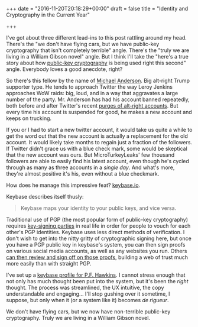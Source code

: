 +++
date = "2016-11-20T20:18:29+00:00"
draft = false
title = "Identity and Cryptography in the Current Year"

+++

I've got about three different lead-ins to this post rattling around my head.
There's the "we don't have flying cars, but we have public-key cryptography
that isn't completely terrible" angle. There's the "truly we are living
in a William Gibson novel" angle. But I think I'll take the "here's a true story
about how [public-key cryptography](https://en.wikipedia.org/wiki/Public-key_cryptography)
is being used right this second" angle.
Everybody loves a good anecdote, right?

So there's this fellow by the name of [Michael Anderson](https://keybase.io/microchip).
Big alt-right Trump
supporter type. He tends to approach Twitter the way Leroy Jenkins approaches
WoW raids: big, loud, and in a way that aggravates a large number of the party.
Mr. Anderson has had his account banned repeatedly, both before and after Twitter's
recent [purges of alt-right accounts](http://www.foxnews.com/tech/2016/11/17/twitter-suspends-several-accounts-in-alt-right-purge.html).
But every time his account is suspended for good, he makes a new account and keeps
on trucking.

If you or I had to start a new twitter account, it would take us quite a while
to get the word out that the new account is actually a replacement for the old
account. It would likely take
months to regain just a fraction of the followers. If Twitter didn't grace us
with a blue check mark, some would be skeptical that the new account was ours.
But MicroTurkeyLeaks' few thousand followers
are able to easily find his latest account, even though he's cycled
through as many as three accounts in a _single day_. And what's more, they're
almost positive it's his, even without a blue checkmark.

How does he manage this impressive feat? [keybase.io](https://keybase.io).

Keybase describes itself thusly:

> Keybase maps your identity to your public keys, and vice versa.

Traditional use of PGP (the most popular form of public-key cryptography)
requires [key-signing parties](https://en.wikipedia.org/wiki/Key_signing_party)
in real life in order for people to vouch for each other's PGP identities.
Keybase uses less direct methods of verification. I don't wish to get into the
nitty gritty of cryptographic signing here, but once you have a PGP public key
in keybase's system, you can then sign proofs on various social media accounts,
as well as any websites you run. Others [can then review and sign off on those
proofs](https://keybase.io/docs/server_security/following), building a web of
trust much more easily than with straight PGP.

I've set up a [keybase profile for P.F. Hawkins](https://keybase.io/pfhawkins).
I cannot stress enough that not only has much thought been put into the system,
but it's been the _right_ thought. The process was streamlined, the UX intuitive,
the copy understandable and engaging… I'll stop gushing over it sometime, I
suppose, but only when it (or a system like it) becomes _de rigueur_.

We don't have flying cars, but we now have non-terrible public-key cryptography.
Truly we are living in a William Gibson novel.
